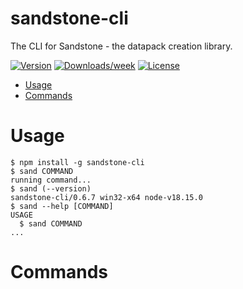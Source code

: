 sandstone-cli
=============

The CLI for Sandstone - the datapack creation library.

[![Version](https://img.shields.io/npm/v/sandstone-cli.svg)](https://npmjs.org/package/sandstone-cli)
[![Downloads/week](https://img.shields.io/npm/dw/sandstone-cli.svg)](https://npmjs.org/package/sandstone-cli)
[![License](https://img.shields.io/npm/l/sandstone-cli.svg)](https://github.com/sandstone-mc/sandstone-cli/blob/master/package.json)

<!-- toc -->
* [Usage](#usage)
* [Commands](#commands)
<!-- tocstop -->
# Usage
<!-- usage -->
```sh-session
$ npm install -g sandstone-cli
$ sand COMMAND
running command...
$ sand (--version)
sandstone-cli/0.6.7 win32-x64 node-v18.15.0
$ sand --help [COMMAND]
USAGE
  $ sand COMMAND
...
```
<!-- usagestop -->
# Commands
<!-- commands -->

<!-- commandsstop -->
